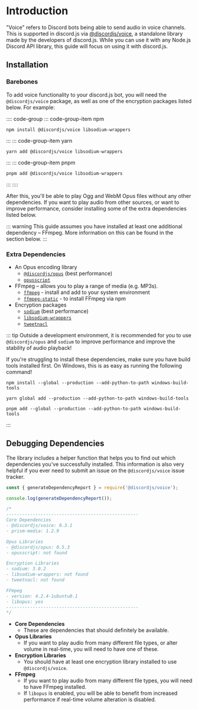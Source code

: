 # Introduction

"Voice" refers to Discord bots being able to send audio in voice channels. This is supported in discord.js via [@discordjs/voice](https://github.com/discordjs/voice), a standalone library made by the developers of discord.js. While you can use it with any Node.js Discord API library, this guide will focus on using it with discord.js.

## Installation

### Barebones

To add voice functionality to your discord.js bot, you will need the `@discordjs/voice` package, as well as one of the encryption packages listed below. For example: 

:::: code-group
::: code-group-item npm
```sh:no-line-numbers
npm install @discordjs/voice libsodium-wrappers
```
:::
::: code-group-item yarn
```sh:no-line-numbers
yarn add @discordjs/voice libsodium-wrappers
```
:::
::: code-group-item pnpm
```sh:no-line-numbers
pnpm add @discordjs/voice libsodium-wrappers
```
:::
::::

After this, you'll be able to play Ogg and WebM Opus files without any other dependencies. If you want to play audio from other sources, or want to improve performance, consider installing some of the extra dependencies listed below.

::: warning
This guide assumes you have installed at least one additional dependency – FFmpeg. More information on this can be found in the
section below.
:::

### Extra Dependencies

- An Opus encoding library
  - [`@discordjs/opus`](https://github.com/discordjs/opus) (best performance)
  - [`opusscript`](https://github.com/abalabahaha/opusscript/)
- FFmpeg – allows you to play a range of media (e.g. MP3s).
  - [`ffmpeg`](https://ffmpeg.org/) - install and add to your system environment
  - [`ffmpeg-static`](https://www.npmjs.com/package/ffmpeg-static) - to install FFmpeg via npm
- Encryption packages
  - [`sodium`](https://www.npmjs.com/package/sodium) (best performance)
  - [`libsodium-wrappers`](https://www.npmjs.com/package/libsodium-wrappers)
  - [`tweetnacl`](https://www.npmjs.com/package/tweetnacl)

::: tip
Outside a development environment, it is recommended for you to use `@discordjs/opus` and `sodium` to improve performance and improve the stability of audio playback!

If you're struggling to install these dependencies, make sure you have build tools installed first. On Windows, this is as easy as running the following command!

<CodeGroup>
  <CodeGroupItem title="npm">

```sh:no-line-numbers
npm install --global --production --add-python-to-path windows-build-tools
```

  </CodeGroupItem>
  <CodeGroupItem title="yarn">

```sh:no-line-numbers
yarn global add --production --add-python-to-path windows-build-tools
```

  </CodeGroupItem>
  <CodeGroupItem title="pnpm">

```sh:no-line-numbers
pnpm add --global --production --add-python-to-path windows-build-tools
```

</CodeGroup>
:::

## Debugging Dependencies

The library includes a helper function that helps you to find out which dependencies you've successfully installed. This information is also very helpful if you ever need to submit an issue on the `@discordjs/voice` issue tracker.

```js
const { generateDependencyReport } = require('@discordjs/voice');

console.log(generateDependencyReport());

/*
--------------------------------------------------
Core Dependencies
- @discordjs/voice: 0.3.1
- prism-media: 1.2.9

Opus Libraries
- @discordjs/opus: 0.5.3
- opusscript: not found

Encryption Libraries
- sodium: 3.0.2
- libsodium-wrappers: not found
- tweetnacl: not found

FFmpeg
- version: 4.2.4-1ubuntu0.1
- libopus: yes
--------------------------------------------------
*/
```

- **Core Dependencies**
  - These are dependencies that should definitely be available.
- **Opus Libraries**
  - If you want to play audio from many different file types, or alter volume in real-time, you will need to have one of these.
- **Encryption Libraries**
  - You should have at least one encryption library installed to use `@discordjs/voice`.
- **FFmpeg**
  - If you want to play audio from many different file types, you will need to have FFmpeg installed.
  - If `libopus` is enabled, you will be able to benefit from increased performance if real-time volume alteration is disabled.
